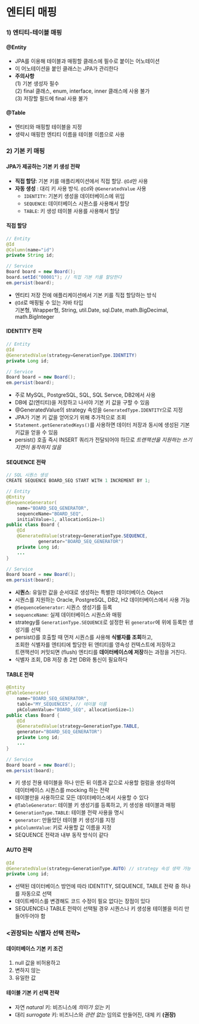 # 엔티티 매핑

### 1) 엔티티-테이블 매핑

#### @Entity

- JPA를 이용해 테이블과 매핑할 클래스에 필수로 붙이는 어노테이션
- 이 어노테이션을 붙인 클래스는 JPA가 관리한다
- **주의사항**\
  (1) 기본 생성자 필수\
  (2) final 클래스, enum, interface, inner 클래스에 사용 불가\
  (3) 저장할 필드에 final 사용 불가

#### @Table

- 엔티티와 매핑할 테이블을 지정
- 생략시 매핑한 엔티티 이름을 테이블 이름으로 사용

### 2) 기본 키 매핑

#### JPA가 제공하는 기본 키 생성 전략

- **직접 할당**: 기본 키를 애플리케이션에서 직접 할당. `@Id`만 사용
- **자동 생성** : 대리 키 사용 방식. `@Id`와 `@GeneratedValue` 사용
  + `IDENTITY`: 기본키 생성을 데이터베이스에 위임
  + `SEQUENCE`: 데이터베이스 시퀀스를 사용해서 할당
  + `TABLE`: 키 생성 테이블 사용를 사용해서 할당

#### 직접 할당

```java
// Entity
@Id
@Column(name="id")
private String id;

// Service
Board board = new Board();
board.setId("00001"); // 직접 기본 키를 할당한다
em.persist(board);
```

- 엔티티 저장 전에 애플리케이션에서 기본 키를 직접 할당하는 방식
- `@Id`로 매핑될 수 있는 자바 타입\
기본형, Wrapper형, String, util.Date, sql.Date, math.BigDecimal, math.BigInteger

#### IDENTITY 전략

```java
// Entity
@Id
@GeneratedValue(strategy=GenerationType.IDENTITY)
private Long id;

// Service
Board board = new Board();
em.persist(board);
```

- 주로 MySQL, PostgreSQL, SQL, SQL Servce, DB2에서 사용
- DB에 값(엔티티)을 저장하고 나서야 기본 키 값을 구할 수 있음
- @GeneratedValue의 strategy 속성을 `GeneratedType.IDENTITY`으로 지정
- JPA가 기본 키 값을 얻어오기 위해 추가적으로 조회
- `Statement.getGeneratedKeys()`를 사용하면 데이터 저장과 동시에 생성된 기본 키값을 얻을 수 있음
- persist() 호출 즉시 INSERT 쿼리가 전달되어야 하므로 _트랜잭션을 지원하는 쓰기 지연이 동작하지 않음_

#### SEQUENCE 전략

```java
// SQL 시퀀스 생성
CREATE SEQUENCE BOARD_SEQ START WITH 1 INCREMENT BY 1;

// Entity
@Entity
@SequenceGenerator(
	name="BOARD_SEQ_GENERATOR",
	sequenceName="BOARD_SEQ",
	initialValue=1, allocationSize=1)
public class Board {
	@Id
	@GeneratedValue(strategy=GenerationType.SEQUENCE,
			generator="BOARD_SEQ_GENERATOR")
	private Long id;
	...
}

// Service
Board board = new Board();
em.persist(board);
```

- **시퀀스**: 유일한 값을 순서대로 생성하는 특별한 데이터베이스 Object
- 시퀀스를 지원하는 Oracle, PostgreSQL, DB2, H2 데이터베이스에서 사용 가능
- `@SequenceGenerator`: 시퀀스 생성기를 등록
- `sequenceName`: 실제 데이터베이스 시퀀스와 매핑
- strategy를 `GenerationType.SEQUENCE`로 설정한 뒤 `generator`에 위에 등록한 생성기를 선택
- persist()를 호출할 때 먼저 시퀀스를 사용해 **식별자를 조회**하고,\
조회한 식별자를 엔티티에 할당한 뒤 엔티티를 영속성 컨텍스트에 저장하고\
트랜잭션이 커밋되면 (flush) 엔티티를 **데이터베이스에 저장**하는 과정을 거친다.
- 식별자 조회, DB 저장 총 2번 DB와 통신이 필요하다

#### TABLE 전략

```java
@Entity
@TableGenerator(
	name="BOARD_SEQ_GENERATOR",
	table="MY_SEQUENCES", // 테이블 이름
	pkColumnValue="BOARD_SEQ", allocationSize=1)
public class Board {
	@Id
	@GeneratedValue(strategy=GenerationType.TABLE,
	generator="BOARD_SEQ_GENERATOR")
	private Long id;
	...
}

// Service
Board board = new Board();
em.persist(board);
```

- 키 생성 전용 테이블을 하나 만든 뒤 이름과 값으로 사용할 컬럼을 생성하여\
데이터베이스 시퀀스를 mocking 하는 전략
- 테이블만을 사용하므로 모든 데이터베이스에서 사용할 수 있다
- `@TableGenerator`: 테이블 키 생성기를 등록하고, 키 생성용 테이블과 매핑
- `GenerationType.TABLE`: 테이블 전략 사용을 명시
- `generator`: 만들었던 테이블 키 생성기를 지정
- `pkColumnValue`: 키로 사용할 값 이름을 지정
- SEQUENCE 전략과 내부 동작 방식이 같다

#### AUTO 전략

```java
@Id
@GeneratedValue(strategy=GenerationType.AUTO) // strategy 속성 생략 가능
private Long id;
```

- 선택된 데이터베이스 방언에 따라 IDENTITY, SEQUENCE, TABLE 전략 중 하나를 자동으로 선택
- 데이트베이스를 변경해도 코드 수정이 필요 없다는 장점이 있다
- SEQUENCE나 TABLE 전략이 선택될 경우 시퀀스나 키 생성용 테이블을 미리 만들어두어야 함

### <권장되는 식별자 선택 전략>

#### 데이터베이스 기본 키 조건

1. null 값을 비허용하고
2.  변하지 않는
3.  유일한 값

#### 테이블 기본 키 선택 전략
- 자연 _natural_ 키: 비즈니스에 _의미가 있는_ 키
- 대리 _surrogate_ 키: 비즈니스와 _관련 없는_ 임의로 만들어진, 대체 키 **(권장)**